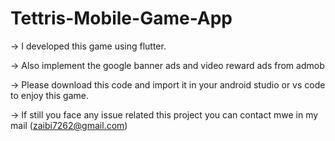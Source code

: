 # Tettris-Mobile-Game-App

-> I developed this game using flutter.

-> Also implement the google banner ads and video reward ads from admob

-> Please download this code and import it in your android studio or vs code to enjoy this game.

-> If still you face any issue related this project you can contact mwe in my mail (zaibi7262@gmail.com)
